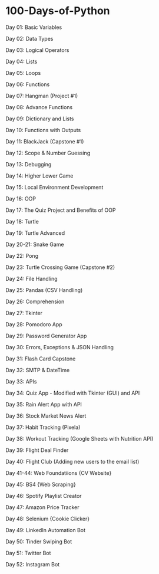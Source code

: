 # 100-Days-of-Python
Day 01:  Basic Variables

Day 02:  Data Types

Day 03:  Logical Operators

Day 04:  Lists

Day 05:  Loops

Day 06:  Functions

Day 07:  Hangman (Project #1)

Day 08: Advance Functions

Day 09: Dictionary and Lists

Day 10: Functions with Outputs

Day 11: BlackJack (Capstone #1)

Day 12: Scope & Number Guessing

Day 13: Debugging

Day 14: Higher Lower Game

Day 15: Local Environment Development

Day 16: OOP

Day 17: The Quiz Project and Benefits of OOP

Day 18: Turtle

Day 19: Turtle Advanced

Day 20-21: Snake Game 

Day 22: Pong

Day 23: Turtle Crossing Game (Capstone #2)

Day 24: File Handling

Day 25: Pandas (CSV Handling)

Day 26: Comprehension

Day 27: Tkinter

Day 28: Pomodoro App

Day 29: Password Generator App

Day 30: Errors, Exceptions & JSON Handling

Day 31: Flash Card Capstone

Day 32: SMTP & DateTime

Day 33: APIs

Day 34: Quiz App - Modified with Tkinter (GUI) and API

Day 35: Rain Alert App with API

Day 36: Stock Market News Alert

Day 37: Habit Tracking (Pixela)

Day 38: Workout Tracking (Google Sheets with Nutrition API)

Day 39: Flight Deal Finder

Day 40: Flight Club (Adding new users to the email list)

Day 41-44: Web Foundatiions {CV Website}

Day 45: BS4 {Web Scraping}

Day 46: Spotify Playlist Creator

Day 47: Amazon Price Tracker

Day 48: Selenium {Cookie Clicker}

Day 49: LinkedIn Automation Bot

Day 50: Tinder Swiping Bot

Day 51: Twitter Bot

Day 52: Instagram Bot
